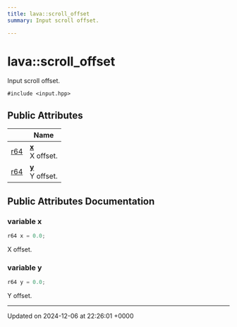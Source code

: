 ```yaml
---
title: lava::scroll_offset
summary: Input scroll offset. 

---
```


# lava::scroll_offset



Input scroll offset. 


`#include <input.hpp>`

## Public Attributes

|                | Name           |
| -------------- | -------------- |
| [r64](/_doxybook/Namespaces/namespacelava.md#using-r64) | **[x](/_doxybook/Classes/structlava_1_1scroll__offset.md#variable-x)** <br>X offset.  |
| [r64](/_doxybook/Namespaces/namespacelava.md#using-r64) | **[y](/_doxybook/Classes/structlava_1_1scroll__offset.md#variable-y)** <br>Y offset.  |

## Public Attributes Documentation

### variable x

```cpp
r64 x = 0.0;
```

X offset. 

### variable y

```cpp
r64 y = 0.0;
```

Y offset. 

-------------------------------

Updated on 2024-12-06 at 22:26:01 +0000